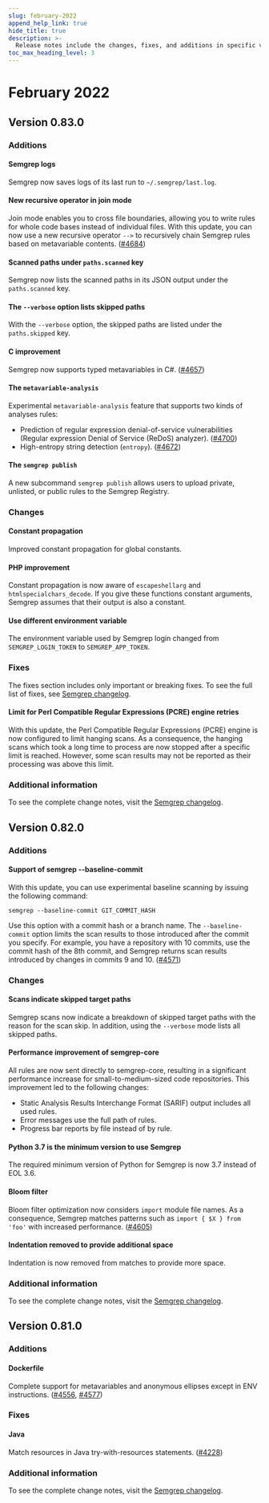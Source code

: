 ```yaml
---
slug: february-2022
append_help_link: true
hide_title: true
description: >-
  Release notes include the changes, fixes, and additions in specific versions of Semgrep.
toc_max_heading_level: 3
---
```


# February 2022

## Version 0.83.0

### Additions

#### Semgrep logs

Semgrep now saves logs of its last run to `~/.semgrep/last.log`.

#### New recursive operator in join mode

Join mode enables you to cross file boundaries, allowing you to write rules for whole code bases instead of individual files. With this update, you can now use a new recursive operator `-->` to recursively chain Semgrep rules based on metavariable contents. ([#4684](https://github.com/returntocorp/semgrep/pull/4684))

#### Scanned paths under `paths.scanned` key

Semgrep now lists the scanned paths in its JSON output under the `paths.scanned` key.

#### The `--verbose` option lists skipped paths

With the `--verbose` option, the skipped paths are listed under the `paths.skipped` key.

#### C improvement

Semgrep now supports typed metavariables in C#. ([#4657](https://github.com/returntocorp/semgrep/issues/4657))

#### The `metavariable-analysis`

Experimental `metavariable-analysis` feature that supports two kinds of analyses rules: 
- Prediction of regular expression denial-of-service vulnerabilities (Regular expression Denial of Service (ReDoS) analyzer). ([#4700](https://github.com/returntocorp/semgrep/pull/4700))
- High-entropy string detection (`entropy`). ([#4672](https://github.com/returntocorp/semgrep/pull/4672))

#### The `semgrep publish`

A new subcommand `semgrep publish` allows users to upload private, unlisted, or public rules to the Semgrep Registry.

### Changes

#### Constant propagation

Improved constant propagation for global constants.

#### PHP improvement

Constant propagation is now aware of `escapeshellarg` and `htmlspecialchars_decode`. If you give these functions constant arguments, Semgrep assumes that their output is also a constant.

#### Use different environment variable

The environment variable used by Semgrep login changed from `SEMGREP_LOGIN_TOKEN` to `SEMGREP_APP_TOKEN`.

### Fixes

The fixes section includes only important or breaking fixes. To see the full list of fixes, see [Semgrep changelog](https://github.com/returntocorp/semgrep/releases/tag/v0.83.0).

#### Limit for Perl Compatible Regular Expressions (PCRE) engine retries

With this update, the Perl Compatible Regular Expressions (PCRE) engine is now configured to limit hanging scans. As a consequence, the hanging scans which took a long time to process are now stopped after a specific limit is reached. However, some scan results may not be reported as their processing was above this limit.

### Additional information

To see the complete change notes, visit the [Semgrep changelog](https://github.com/returntocorp/semgrep/releases/tag/v0.83.0).

## Version 0.82.0

### Additions

#### Support of semgrep --baseline-commit

With this update, you can use experimental baseline scanning by issuing the following command:

```
semgrep --baseline-commit GIT_COMMIT_HASH
```

Use this option with a commit hash or a branch name. The `--baseline-commit` option limits the scan results to those introduced after the commit you specify.
For example, you have a repository with 10 commits, use the commit hash of the 8th commit, and Semgrep returns scan results introduced by changes in commits 9 and 10. ([#4571](https://github.com/returntocorp/semgrep/pull/4571))

### Changes

#### Scans indicate skipped target paths

Semgrep scans now indicate a breakdown of skipped target paths with the reason for the scan skip. In addition, using the `--verbose` mode lists all skipped paths.

#### Performance improvement of semgrep-core

All rules are now sent directly to semgrep-core, resulting in a significant performance increase for small-to-medium-sized code repositories. This improvement led to the following changes:
- Static Analysis Results Interchange Format (SARIF) output includes all used rules.
- Error messages use the full path of rules.
- Progress bar reports by file instead of by rule.

#### Python 3.7 is the minimum version to use Semgrep

The required minimum version of Python for Semgrep is now 3.7 instead of EOL 3.6.

#### Bloom filter

Bloom filter optimization now considers `import` module file names. As a consequence, Semgrep matches patterns such as `import { $X } from 'foo'` with increased performance. ([#4605](https://github.com/returntocorp/semgrep/pull/4605))

#### Indentation removed to provide additional space

Indentation is now removed from matches to provide more space.

### Additional information

To see the complete change notes, visit the [Semgrep changelog](https://github.com/returntocorp/semgrep/releases/tag/v0.82.0).

## Version 0.81.0

### Additions

#### Dockerfile

Complete support for metavariables and anonymous ellipses except in ENV instructions. ([#4556](https://github.com/returntocorp/semgrep/pull/4556), [#4577](https://github.com/returntocorp/semgrep/pull/4577))

### Fixes

#### Java

Match resources in Java try-with-resources statements. ([#4228](https://github.com/returntocorp/semgrep/issues/4228))

### Additional information

To see the complete change notes, visit the [Semgrep changelog](https://github.com/returntocorp/semgrep/releases/tag/v0.81.0).
